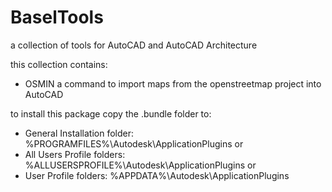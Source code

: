 # BaselTools

a collection of tools for AutoCAD and AutoCAD Architecture

this collection contains:
- OSMIN a command to import maps from the openstreetmap project into AutoCAD

to install this package copy the .bundle folder to:
 - General Installation folder: %PROGRAMFILES%\Autodesk\ApplicationPlugins
or
 - All Users Profile folders: %ALLUSERSPROFILE%\Autodesk\ApplicationPlugins
or
 - User Profile folders: %APPDATA%\Autodesk\ApplicationPlugins
